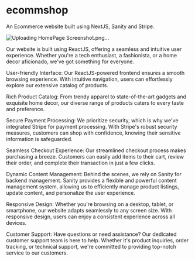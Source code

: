 # ecommshop
An Ecommerce website built using NextJS, Sanity and Stripe.

![Uploading HomePage Screenshot.png…]()


Our website is built using ReactJS, offering a seamless and intuitive user experience. Whether you're a tech enthusiast, a fashionista, or a home decor aficionado, we've got something for everyone.

User-friendly Interface: Our ReactJS-powered frontend ensures a smooth browsing experience. With intuitive navigation, users can effortlessly explore our extensive catalog of products.

Rich Product Catalog: From trendy apparel to state-of-the-art gadgets and exquisite home decor, our diverse range of products caters to every taste and preference.

Secure Payment Processing: We prioritize security, which is why we've integrated Stripe for payment processing. With Stripe's robust security measures, customers can shop with confidence, knowing their sensitive information is safeguarded.

Seamless Checkout Experience: Our streamlined checkout process makes purchasing a breeze. Customers can easily add items to their cart, review their order, and complete their transaction in just a few clicks.

Dynamic Content Management: Behind the scenes, we rely on Sanity for backend management. Sanity provides a flexible and powerful content management system, allowing us to efficiently manage product listings, update content, and personalize the user experience.

Responsive Design: Whether you're browsing on a desktop, tablet, or smartphone, our website adapts seamlessly to any screen size. With responsive design, users can enjoy a consistent experience across all devices.

Customer Support: Have questions or need assistance? Our dedicated customer support team is here to help. Whether it's product inquiries, order tracking, or technical support, we're committed to providing top-notch service to our customers.
